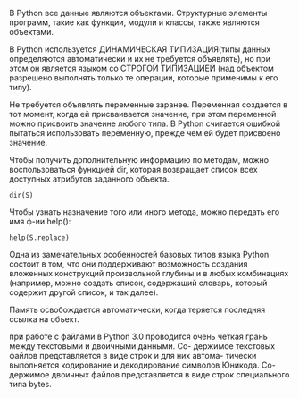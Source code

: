 В Python все данные являются объектами. Структурные элементы программ,
такие как функции, модули и классы, также являются объектами.

В Python используется ДИНАМИЧЕСКАЯ ТИПИЗАЦИЯ(типы данных определяются
автоматически и их не требуется объявлять), но при этом он является
языком со СТРОГОЙ ТИПИЗАЦИЕЙ (над объектом разрешено выполнять только
те операции, которые применимы к его типу).

Не требуется объявлять переменные заранее. Переменная создается в тот момент,
когда ей присваивается значение, при этом переменной можно присвоить значеине
любого типа.
В Python считается ошибкой пытаться использовать переменную, прежде чем ей
будет присвоено значение.

Чтобы получить дополнительную информацию по методам, можно воспользоваться
функцией dir, которая возвращает список всех доступных атрибутов заданного объекта.

    dir(S)

Чтобы узнать назначение того или иного метода, можно передать его имя ф-ии help():

    help(S.replace)

Одна из замечательных особенностей базовых типов языка Python состоит
в том, что они поддерживают возможность создания вложенных конструкций
произвольной глубины и в любых комбинациях (например, можно создать
список, содержащий словарь, который содержит другой список, и так далее).


Память освобождается автоматически, когда теряется последняя ссылка на объект.

при работе с файлами в Python 3.0
проводится очень четкая грань между текстовыми и двоичными данными. Со-
держимое текстовых файлов представляется в виде строк и для них автома-
тически выполняется кодирование и декодирование символов Юникода. Со-
держимое двоичных файлов представляется в виде строк специального типа
bytes.
